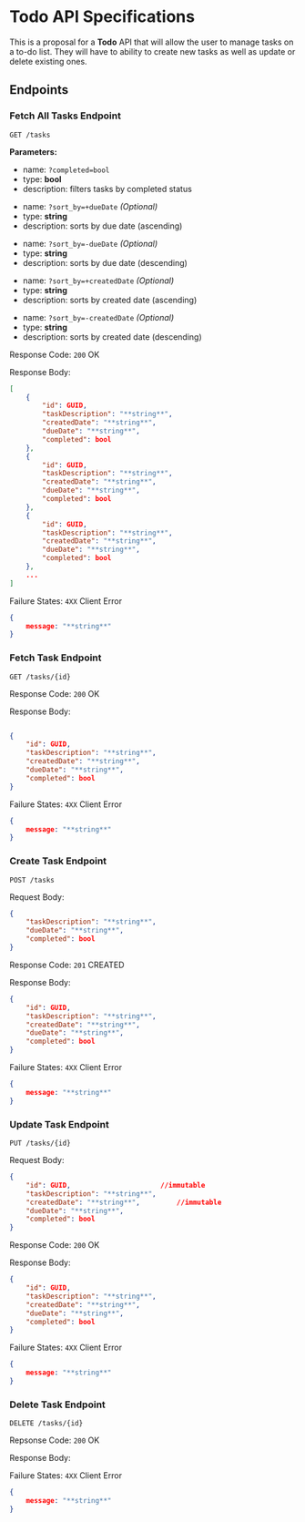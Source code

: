 # Todo API Specifications

This is a proposal for a **Todo** API that will allow the user to manage tasks on a to-do list. 
They will have to ability to create new tasks as well as update or delete existing ones.

## Endpoints

### Fetch All Tasks Endpoint

`GET /tasks`

**Parameters:**

- name: `?completed=bool`
- type: **bool**
- description: filters tasks by completed status

* name: `?sort_by=+dueDate` *(Optional)*
* type: **string**
* description: sorts by due date (ascending)

- name: `?sort_by=-dueDate` *(Optional)*
- type: **string**
- description: sorts by due date (descending)

* name: `?sort_by=+createdDate` *(Optional)*
* type: **string**
* description: sorts by created date (ascending)

- name: `?sort_by=-createdDate` *(Optional)*
- type: **string**
- description: sorts by created date (descending)


Response Code: `200` OK

Response Body:
```json
[
    {
        "id": GUID,
        "taskDescription": "**string**",
        "createdDate": "**string**",
        "dueDate": "**string**",
        "completed": bool
    },
    {
        "id": GUID,
        "taskDescription": "**string**",
        "createdDate": "**string**",
        "dueDate": "**string**",
        "completed": bool
    },
    {
        "id": GUID,
        "taskDescription": "**string**",
        "createdDate": "**string**",
        "dueDate": "**string**",
        "completed": bool
    },
    ...
]
```

Failure States: `4XX` Client Error

```json
{
    message: "**string**"
}
```

### Fetch Task Endpoint

`GET /tasks/{id}`

Response Code: `200` OK

Response Body:
```json

{
    "id": GUID,
    "taskDescription": "**string**",
    "createdDate": "**string**",
    "dueDate": "**string**",
    "completed": bool
}
```

Failure States: `4XX` Client Error
```json
{
    message: "**string**"
}
```

### Create Task Endpoint

`POST /tasks`

Request Body:
```json
{
    "taskDescription": "**string**",
    "dueDate": "**string**",
    "completed": bool
}
```

Response Code: `201` CREATED

Response Body:
```json
{
    "id": GUID,
    "taskDescription": "**string**",
    "createdDate": "**string**",
    "dueDate": "**string**",
    "completed": bool
}
```

Failure States: `4XX` Client Error
```json
{
    message: "**string**"
}
```

### Update Task Endpoint

`PUT /tasks/{id}`

Request Body:
```json
{
    "id": GUID,                      //immutable
    "taskDescription": "**string**",
    "createdDate": "**string**",         //immutable
    "dueDate": "**string**",
    "completed": bool
}
```

Response Code: `200` OK

Response Body:
```json
{
    "id": GUID,
    "taskDescription": "**string**",
    "createdDate": "**string**",
    "dueDate": "**string**",
    "completed": bool
}
```

Failure States: `4XX` Client Error
```json
{
    message: "**string**"
}
```

### Delete Task Endpoint

`DELETE /tasks/{id}`

Repsonse Code: `200` OK

Response Body:

Failure States: `4XX` Client Error
```json
{
    message: "**string**"
}
```
